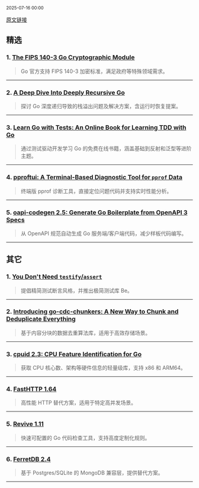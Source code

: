 <sub>2025-07-16 00:00</sub>


[原文链接](https://golangweekly.com/issues/562)


## 精选

### 1. [The FIPS 140-3 Go Cryptographic Module](https://golangweekly.com/link/171844/rss)
> Go 官方支持 FIPS 140-3 加密标准，满足政府等特殊领域需求。

---

### 2. [A Deep Dive Into Deeply Recursive Go](https://golangweekly.com/link/171845/rss)
> 探讨 Go 深度递归导致的栈溢出问题及解决方案，含运行时恢复提案。

---

### 3. [Learn Go with Tests: An Online Book for Learning TDD with Go](https://golangweekly.com/link/171847/rss)
> 通过测试驱动开发学习 Go 的免费在线书籍，涵盖基础到反射和泛型等进阶主题。

---

### 4. [pproftui: A Terminal-Based Diagnostic Tool for `pprof` Data](https://golangweekly.com/link/171858/rss)
> 终端版 pprof 诊断工具，直接定位问题代码并支持实时性能分析。

---

### 5. [oapi-codegen 2.5: Generate Go Boilerplate from OpenAPI 3 Specs](https://golangweekly.com/link/171859/rss)
> 从 OpenAPI 规范自动生成 Go 服务端/客户端代码，减少样板代码编写。

---

## 其它

### 1. [You Don't Need `testify`/`assert`](https://golangweekly.com/link/171851/rss)
> 提倡精简测试断言风格，并推出极简测试库 Be。

---

### 2. [Introducing go-cdc-chunkers: A New Way to Chunk and Deduplicate Everything](https://golangweekly.com/link/171862/rss)
> 基于内容分块的数据去重算法库，适用于高效存储场景。

---

### 3. [cpuid 2.3: CPU Feature Identification for Go](https://golangweekly.com/link/171864/rss)
> 获取 CPU 核心数、架构等硬件信息的轻量级库，支持 x86 和 ARM64。

---

### 4. [FastHTTP 1.64](https://golangweekly.com/link/171865/rss)
> 高性能 HTTP 替代方案，适用于特定高并发场景。

---

### 5. [Revive 1.11](https://golangweekly.com/link/171867/rss)
> 快速可配置的 Go 代码检查工具，支持高度定制化规则。

---

### 6. [FerretDB 2.4](https://golangweekly.com/link/171868/rss)
> 基于 Postgres/SQLite 的 MongoDB 兼容层，提供替代方案。

---
    